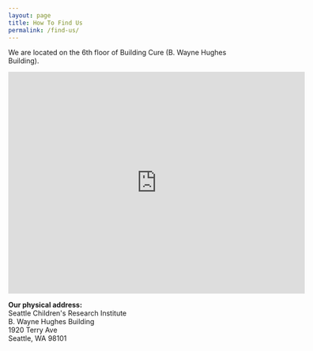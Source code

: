 ```yaml
---
layout: page
title: How To Find Us
permalink: /find-us/
---
```


We are located on the 6th floor of Building Cure (B. Wayne Hughes Building).

<iframe src="https://www.google.com/maps/embed?pb=!1m18!1m12!1m3!1d448.2362679595727!2d-122.33408366451137!3d47.61666880076789!2m3!1f0!2f0!3f0!3m2!1i1024!2i768!4f13.1!3m3!1m2!1s0x5490153590213765%3A0xc7075b8a5c46883d!2sSeattle%20Children&#39;s%20Research%20Institute%3A%20B.%20Wayne%20Hughes%20Building!5e0!3m2!1sen!2sus!4v1726607060354!5m2!1sen!2sus" width="600" height="450" style="border:0;" allowfullscreen="" loading="lazy" referrerpolicy="no-referrer-when-downgrade"></iframe>

<!-- ### Inside the building, our lab is located at: -->

<!-- building diagram -->

**Our physical address:**<br>
Seattle Children's Research Institute<br>
B. Wayne Hughes Building<br>
1920 Terry Ave<br>
Seattle, WA 98101
